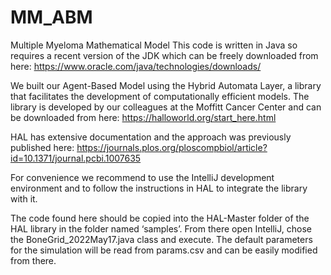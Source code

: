 # MM_ABM
Multiple Myeloma Mathematical Model
This code is written in Java so requires a recent version of the JDK which can be freely downloaded from here: https://www.oracle.com/java/technologies/downloads/

We built our Agent-Based Model using the Hybrid Automata Layer, a library that facilitates the development of computationally efficient models. The library is developed by our colleagues at the Moffitt Cancer Center and can be downloaded from here: https://halloworld.org/start_here.html

HAL has extensive documentation and the approach was previously published here:
https://journals.plos.org/ploscompbiol/article?id=10.1371/journal.pcbi.1007635

For convenience we recommend to use the IntelliJ development environment and to follow the instructions in HAL to integrate the library with it.

The code found here should be copied into the HAL-Master folder of the HAL library in the folder named ‘samples’. From there open IntelliJ, chose the BoneGrid_2022May17.java class and execute. The default parameters for the simulation will be read from params.csv and can be easily modified from there.
